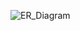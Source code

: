 ![ER_Diagram](https://github.com/gabwowce/Data-analysis-project-Bike-Store-Relational-Database-SQL/assets/134537965/bdf1d0b8-de05-4a49-9750-9fc97f3ee9d6)
